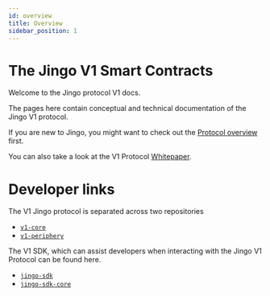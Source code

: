 ```yaml
---
id: overview
title: Overview
sidebar_position: 1
---
```


# The Jingo V1 Smart Contracts

Welcome to the Jingo protocol V1 docs.

The pages here contain conceptual and technical documentation of the Jingo V1 protocol.

If you are new to Jingo, you might want to check out the [Protocol overview](../V1/concepts/protocol-overview/how-jingo-works) first.

You can also take a look at the V1 Protocol <a href='/whitepaper.pdf' target='_blank' rel='noopener noreferrer'>Whitepaper</a>.

# Developer links

The V1 Jingo protocol is separated across two repositories

- [`v1-core`](https://github.com/Jingo-Finance/v1-core)
- [`v1-periphery`](https://github.com/Jingo-Finance/v1-periphery)

The V1 SDK, which can assist developers when interacting with the Jingo V1 Protocol can be found here.

- [`jingo-sdk`](https://github.com/Jingo-Finance/v1-sdk)
- [`jingo-sdk-core`](https://github.com/Jingo-Finance/sdk-core)
